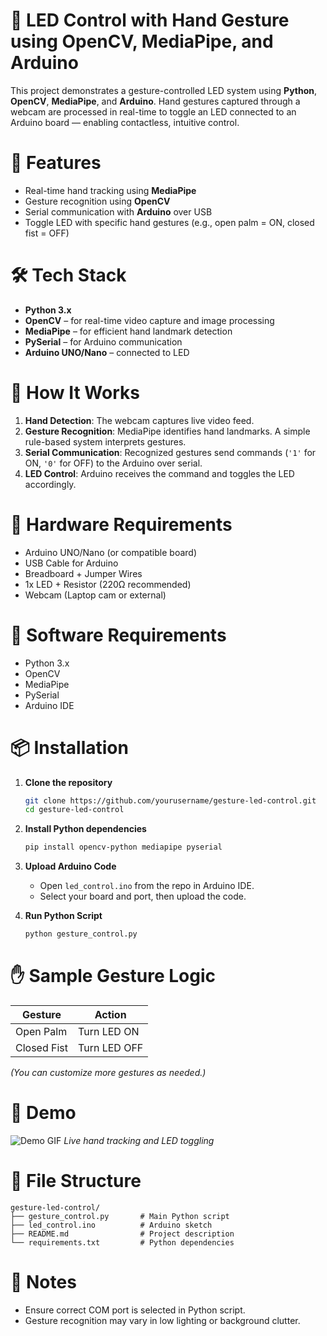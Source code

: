 # 🔦 LED Control with Hand Gesture using OpenCV, MediaPipe, and Arduino

This project demonstrates a gesture-controlled LED system using **Python**, **OpenCV**, **MediaPipe**, and **Arduino**. Hand gestures captured through a webcam are processed in real-time to toggle an LED connected to an Arduino board — enabling contactless, intuitive control.

# 📸 Features

* Real-time hand tracking using **MediaPipe**
* Gesture recognition using **OpenCV**
* Serial communication with **Arduino** over USB
* Toggle LED with specific hand gestures (e.g., open palm = ON, closed fist = OFF)

# 🛠️ Tech Stack

* **Python 3.x**
* **OpenCV** – for real-time video capture and image processing
* **MediaPipe** – for efficient hand landmark detection
* **PySerial** – for Arduino communication
* **Arduino UNO/Nano** – connected to LED

# 🧠 How It Works

1. **Hand Detection**: The webcam captures live video feed.
2. **Gesture Recognition**: MediaPipe identifies hand landmarks. A simple rule-based system interprets gestures.
3. **Serial Communication**: Recognized gestures send commands (`'1'` for ON, `'0'` for OFF) to the Arduino over serial.
4. **LED Control**: Arduino receives the command and toggles the LED accordingly.

# 🔌 Hardware Requirements

* Arduino UNO/Nano (or compatible board)
* USB Cable for Arduino
* Breadboard + Jumper Wires
* 1x LED + Resistor (220Ω recommended)
* Webcam (Laptop cam or external)

# 🧰 Software Requirements

* Python 3.x
* OpenCV
* MediaPipe
* PySerial
* Arduino IDE

# 📦 Installation

1. **Clone the repository**

   ```bash
   git clone https://github.com/yourusername/gesture-led-control.git
   cd gesture-led-control
   ```

2. **Install Python dependencies**

   ```bash
   pip install opencv-python mediapipe pyserial
   ```

3. **Upload Arduino Code**

   * Open `led_control.ino` from the repo in Arduino IDE.
   * Select your board and port, then upload the code.

4. **Run Python Script**

   ```bash
   python gesture_control.py
   ```

# ✋ Sample Gesture Logic

| Gesture     | Action       |
| ----------- | ------------ |
| Open Palm   | Turn LED ON  |
| Closed Fist | Turn LED OFF |

*(You can customize more gestures as needed.)*

# 🧪 Demo

![Demo GIF](link_to_demo.gif)
*Live hand tracking and LED toggling*

# 📁 File Structure

```
gesture-led-control/
├── gesture_control.py       # Main Python script
├── led_control.ino          # Arduino sketch
├── README.md                # Project description
└── requirements.txt         # Python dependencies
```

# 📌 Notes

* Ensure correct COM port is selected in Python script.
* Gesture recognition may vary in low lighting or background clutter.

